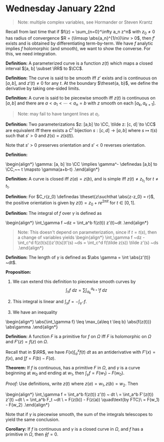 # Wednesday January 22nd

> Note: multiple complex variables, see Hormander or Steven Krantz

Recall from last time that if $f(z) = \sum_{n=0}^\infty a_n z^n$ with $z_0 \neq 0$ has radius of convergence $R = (\limsup \abs{a_n}^{1/n})\inv > 0$, then
$f'$ exists and is obtained by differentiating term-by-term.
We have $f$ analytic implies $f$ holomorphic (and smooth), we want to show the converse.
For this, we need integration.

**Definition:**
A parameterized curve is a function $z(t)$ which maps a closed interval $[a, b] \subset \RR$ to $\CC$.

**Definition:**
The curve is said to be smooth iff $z'$ exists and is continuous on $[a,b]$, and $z'(t) \neq 0$ for any $t$.
At the boundary $\theset{a, b}$, we define the derivative by taking one-sided limits.

**Definition:**
A curve is said to be piecewise smooth iff $z(t)$ is continuous on $[a, b]$ and there are $a < a_1 < \cdots < a_n = b$ with $z$ smooth on each $[a_k, a_{k+1}]$.

> Note: may fail to have tangent lines at $a_i$.

**Definition:**
Two parameterizations $z: [a,b] \to \CC, \tilde z: [c, d] \to \CC$ are equivalent iff there exists a $C^1$ bijection $s: [c, d] \to [a, b]$ where $s \mapsto t(s)$ such that $s'>0$ and $\tilde z(s) = z(s(t))$.

Note that $s' > 0$ preserves orientation and $s'<0$ reverses orientation.

**Definition:**

\begin{align*}
\gamma: [a, b] \to \CC \implies \gamma^- \definedas [a,b] to \CC,~~ t \mapsto \gamma(a+b-t)
.\end{align*}

**Definition:**
A curve is closed iff $z(a) = z(b)$, and is simple iff $z(t) \neq z_{t_1}$ for $t\neq t_1$.

**Definition:**
For $C_r(z_0) \definedas \theset{z\suchthat \abs{z-z_0} = r}$, the positive orientation is given by $z(t) = z_0 + re^{2\pi i t}$ for $t\in [0, 1]$.

**Definition:**
The integral of $f$ over $\gamma$ is defined as

\begin{align*}
\int_\gamma f ~dz = \int_a^b f(z(t)) z'(t)~dt
.\end{align*}

> Note: 
> This doesn't depend on parameterization, since if $t = t(s)$, then a change of variables yields
\begin{align*}
\int_\gamma f ~dz - \int_c^d f(z(t(s)))z'(t(s))t'(s) ~ds = \int_c^d f(\tilde z(s)) \tilde z'(s) ~ds
.\end{align*}

**Definition:**
The length of $\gamma$ is defined as $\abs \gamma = \int \abs{z'(t)} ~dt$.

**Proposition:**

1. We can extend this definition to piecewise smooth curves by 
$$
\int_\gamma f~dz = \sum \int_{a_k}^{a_{k+1}} f ~dz
$$

2. This integral is linear and $\int_\gamma f = -\int_{\gamma^-} f$.

3. We have an inequality

\begin{align*}
\abs{\int_\gamma f} \leq \max_{a\leq t \leq b} \abs{f(z(t))} \abs\gamma
.\end{align*}

**Definition:**
A function $F$ is a primitive for $f$ on $\Omega$ iff $F$ is holomorphic on $\Omega$ and $F'(z) = f(z)$ on $\Omega$.

Recall that in $\RR$, we have $F(x) \int_a^x f(t)~dt$ as an antiderivative with $F'(x) = f(x)$, and $\int f = F(b) - F(a)$.

**Theorem:**
If $f$ is continuous, has a primitive $F$ in $\Omega$, and $\gamma$ is a curve beginning at $w_0$ and ending at $w_1$, then $\int_\gamma f = F(w_1) - F(w_0)$.

*Proof:*
Use definitions, write $z(t)$ where $z(a) = w_1, z(b) = w_2$.
Then

\begin{align*}
\int_\gamma f = \int_a^b f(z(t)) z'(t) ~ dt \\
= \int_a^b F'(z(t)) z'(t) ~dt \\
= \int_a^b F_t ~dt \\
= F(z(b)) - F(z(a)) \quad\text{by FTC}\\
= F(w_1) - F(w_2)
.\end{align*}

Note that if $\gamma$ is piecewise smooth, the sum of the integrals telescopes to yield the same conclusion.

**Corollary:**
If $f$ is continuous and $\gamma$ is a closed curve in $\Omega$, and $f$ has a primitive in $\Omega$, then $\oint f = 0$.


